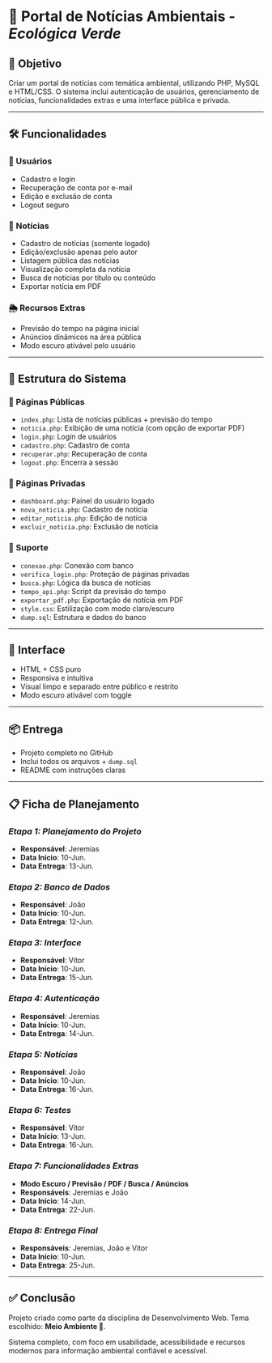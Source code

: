 # 🌿 Portal de Notícias Ambientais - *Ecológica Verde*

## 🎯 Objetivo
Criar um portal de notícias com temática ambiental, utilizando PHP, MySQL e HTML/CSS. O sistema inclui autenticação de usuários, gerenciamento de notícias, funcionalidades extras e uma interface pública e privada.

---

## 🛠️ Funcionalidades

### 🔐 Usuários
- Cadastro e login
- Recuperação de conta por e-mail
- Edição e exclusão de conta
- Logout seguro

### 📰 Notícias
- Cadastro de notícias (somente logado)
- Edição/exclusão apenas pelo autor
- Listagem pública das notícias
- Visualização completa da notícia
- Busca de notícias por título ou conteúdo
- Exportar notícia em PDF

### 🌦️ Recursos Extras
- Previsão do tempo na página inicial
- Anúncios dinâmicos na área pública
- Modo escuro ativável pelo usuário

---

## 🧩 Estrutura do Sistema

### 📁 Páginas Públicas
- `index.php`: Lista de notícias públicas + previsão do tempo
- `noticia.php`: Exibição de uma notícia (com opção de exportar PDF)
- `login.php`: Login de usuários
- `cadastro.php`: Cadastro de conta
- `recuperar.php`: Recuperação de conta
- `logout.php`: Encerra a sessão

### 🔐 Páginas Privadas
- `dashboard.php`: Painel do usuário logado
- `nova_noticia.php`: Cadastro de notícia
- `editar_noticia.php`: Edição de notícia
- `excluir_noticia.php`: Exclusão de notícia

### 🔧 Suporte
- `conexao.php`: Conexão com banco
- `verifica_login.php`: Proteção de páginas privadas
- `busca.php`: Lógica da busca de notícias
- `tempo_api.php`: Script da previsão do tempo
- `exportar_pdf.php`: Exportação de notícia em PDF
- `style.css`: Estilização com modo claro/escuro
- `dump.sql`: Estrutura e dados do banco

---

## 🎨 Interface
- HTML + CSS puro
- Responsiva e intuitiva
- Visual limpo e separado entre público e restrito
- Modo escuro ativável com toggle

---

## 📦 Entrega
- Projeto completo no GitHub
- Inclui todos os arquivos + `dump.sql`
- README com instruções claras

---

## 📋 Ficha de Planejamento

### *Etapa 1: Planejamento do Projeto*
- **Responsável**: Jeremias
- **Data Início**: 10-Jun.
- **Data Entrega**: 13-Jun.

### *Etapa 2: Banco de Dados*
- **Responsável**: João
- **Data Início**: 10-Jun.
- **Data Entrega**: 12-Jun.

### *Etapa 3: Interface*
- **Responsável**: Vitor
- **Data Início**: 10-Jun.
- **Data Entrega**: 15-Jun.

### *Etapa 4: Autenticação*
- **Responsável**: Jeremias
- **Data Início**: 10-Jun.
- **Data Entrega**: 14-Jun.

### *Etapa 5: Notícias*
- **Responsável**: João
- **Data Início**: 10-Jun.
- **Data Entrega**: 16-Jun.

### *Etapa 6: Testes*
- **Responsável**: Vitor
- **Data Início**: 13-Jun.
- **Data Entrega**: 16-Jun.

### *Etapa 7: Funcionalidades Extras*
- **Modo Escuro / Previsão / PDF / Busca / Anúncios**
- **Responsáveis**: Jeremias e João
- **Data Início**: 14-Jun.
- **Data Entrega**: 22-Jun.

### *Etapa 8: Entrega Final*
- **Responsáveis**: Jeremias, João e Vitor
- **Data Início**: 10-Jun.
- **Data Entrega**: 25-Jun.

---

## ✅ Conclusão
Projeto criado como parte da disciplina de Desenvolvimento Web. Tema escolhido: **Meio Ambiente 🌱**.

Sistema completo, com foco em usabilidade, acessibilidade e recursos modernos para informação ambiental confiável e acessível.
